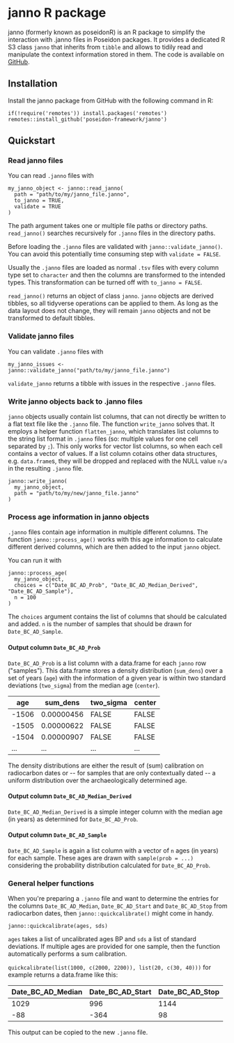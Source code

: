 # janno R package

janno (formerly known as poseidonR) is an R package to simplify the interaction with .janno files in Poseidon packages. It provides a dedicated R S3 class `janno` that inherits from `tibble` and allows to tidily read and manipulate the context information stored in them. The code is available on [GitHub](https://github.com/poseidon-framework/janno/).

## Installation

Install the janno package from GitHub with the following command in R:

```
if(!require('remotes')) install.packages('remotes')
remotes::install_github('poseidon-framework/janno')
```

## Quickstart

### Read janno files

You can read `.janno` files with

```
my_janno_object <- janno::read_janno(
  path = "path/to/my/janno_file.janno",
  to_janno = TRUE,
  validate = TRUE
)
```

The path argument takes one or multiple file paths or directory paths. `read_janno()` searches recursively for `.janno` files in the directory paths.

Before loading the `.janno` files are validated with `janno::validate_janno()`. You can avoid this potentially time consuming step with `validate = FALSE`.

Usually the `.janno` files are loaded as normal `.tsv` files with every column type set to `character` and then the columns are transformed to the intended types. This transformation can be turned off with `to_janno = FALSE`.

`read_janno()` returns an object of class `janno`. `janno` objects are derived tibbles, so all tidyverse operations can be applied to them. As long as the data layout does not change, they will remain `janno` objects and not be transformed to default tibbles.

### Validate janno files

You can validate `.janno` files with

```
my_janno_issues <- janno::validate_janno("path/to/my/janno_file.janno")
```

`validate_janno` returns a tibble with issues in the respective `.janno` files.

### Write janno objects back to .janno files

`janno` objects usually contain list columns, that can not directly be written to a flat text file like the `.janno` file. The function `write_janno` solves that. It employs a helper function `flatten_janno`, which translates list columns to the string list format in `.janno` files (so: multiple values for one cell separated by `;`). This only works for vector list columns, so when each cell contains a vector of values. If a list column cotains other data structures, e.g. `data.frame`s, they will be dropped and replaced with the NULL value `n/a` in the resulting `.janno` file.

```
janno::write_janno(
  my_janno_object,
  path = "path/to/my/new/janno_file.janno"
)
```

### Process age information in janno objects

`.janno` files contain age information in multiple different columns. The function `janno::process_age()` works with this age information to calculate different derived columns, which are then added to the input `janno` object. 

You can run it with

```
janno::process_age(
  my_janno_object,
  choices = c("Date_BC_AD_Prob", "Date_BC_AD_Median_Derived", "Date_BC_AD_Sample"),
  n = 100
)
```

The `choices` argument contains the list of columns that should be calculated and added. `n` is the number of samples that should be drawn for `Date_BC_AD_Sample`.

#### Output column `Date_BC_AD_Prob`

`Date_BC_AD_Prob` is a list column with a data.frame for each `janno` row ("samples"). This data.frame stores a density distribution (`sum_dens`) over a set of years (`age`) with the information of a given year is within two standard deviations (`two_sigma`) from the median age (`center`). 

| age   | sum_dens   | two_sigma | center |
|-------|------------|-----------|--------|
| -1506 | 0.00000456 | FALSE     | FALSE  |
| -1505 | 0.00000622 | FALSE     | FALSE  |
| -1504 | 0.00000907 | FALSE     | FALSE  |
| ...   | ...        | ...       | ...    |

The density distributions are either the result of (sum) calibration on radiocarbon dates or -- for samples that are only contextually dated -- a uniform distribution over the archaeologically determined age.

#### Output column `Date_BC_AD_Median_Derived`

`Date_BC_AD_Median_Derived` is a simple integer column with the median age (in years) as determined for `Date_BC_AD_Prob`.

#### Output column `Date_BC_AD_Sample`

`Date_BC_AD_Sample` is again a list column with a vector of `n` ages (in years) for each sample. These ages are drawn with `sample(prob = ...)` considering the probability distribution calculated for `Date_BC_AD_Prob`.

### General helper functions

When you're preparing a `.janno` file and want to determine the entries for the columns `Date_BC_AD_Median`, `Date_BC_AD_Start` and `Date_BC_AD_Stop` from radiocarbon dates, then `janno::quickcalibrate()` might come in handy.

```
janno::quickcalibrate(ages, sds)
```

`ages` takes a list of uncalibrated ages BP and `sds` a list of standard deviations. If multiple ages are provided for one sample, then the function automatically performs a sum calibration. 

`quickcalibrate(list(1000, c(2000, 2200)), list(20, c(30, 40)))` for example returns a data.frame like this: 

| Date_BC_AD_Median | Date_BC_AD_Start | Date_BC_AD_Stop |
|-------------------|------------------|-----------------|
| 1029              | 996              | 1144            |
| -88               | -364             | 98              |

This output can be copied to the new `.janno` file.

